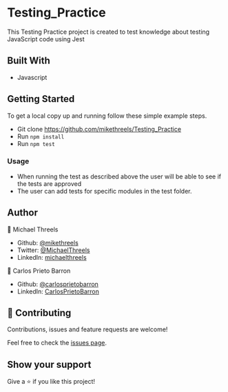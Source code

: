 # Testing_Practice

This Testing Practice project is created to test knowledge about testing JavaScript code using Jest 


## Built With

- Javascript

## Getting Started

To get a local copy up and running follow these simple example steps.

- Git clone https://github.com/mikethreels/Testing_Practice
- Run `npm install`
- Run `npm test`

### Usage

- When running the test as described above the user will be able to see if the tests are approved
- The user can add tests for specific modules in the test folder.

## Author
👤 Michael Threels
- Github: [@mikethreels](https://github.com/mikethreels)
- Twitter: [@MichaelThreels](https://twitter.com/MichaelThreels)
- LinkedIn: [michaelthreels](https://www.linkedin.com/in/michael-threels)

👤 Carlos Prieto Barron
- Github: [@carlosprietobarron](https://github.com/carlosprietobarron)
- LinkedIn: [CarlosPrietoBarron](www.linkedin.com/in/carlosprietobarron)

## 🤝 Contributing

Contributions, issues and feature requests are welcome!

Feel free to check the [issues page](issues/).

## Show your support

Give a ⭐️ if you like this project!
